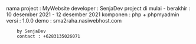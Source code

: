 nama project : MyWebsite
developer : SenjaDev 
project di mulai - berakhir : 10 desember 2021 - 12 desember 2021
komponen : php + phpmyadmin
versi  : 1.0.0
demo : sma2raha.nasiwebhost.com

        by SenjaDev
        contact : +6283135026071
        
